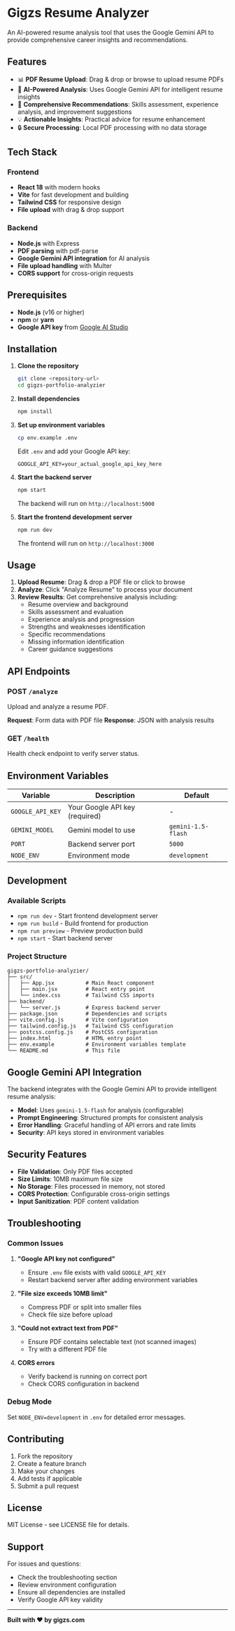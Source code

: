 # Gigzs Resume Analyzer

An AI-powered resume analysis tool that uses the Google Gemini API to provide comprehensive career insights and recommendations.

## Features

- 📊 **PDF Resume Upload**: Drag & drop or browse to upload resume PDFs
- 🤖 **AI-Powered Analysis**: Uses Google Gemini API for intelligent resume insights
- 🎯 **Comprehensive Recommendations**: Skills assessment, experience analysis, and improvement suggestions
- 💡 **Actionable Insights**: Practical advice for resume enhancement
- 🔒 **Secure Processing**: Local PDF processing with no data storage

## Tech Stack

### Frontend
- **React 18** with modern hooks
- **Vite** for fast development and building
- **Tailwind CSS** for responsive design
- **File upload** with drag & drop support

### Backend
- **Node.js** with Express
- **PDF parsing** with pdf-parse
- **Google Gemini API integration** for AI analysis
- **File upload handling** with Multer
- **CORS support** for cross-origin requests

## Prerequisites

- **Node.js** (v16 or higher)
- **npm** or **yarn**
- **Google API key** from [Google AI Studio](https://makersuite.google.com/app/apikey)

## Installation

1. **Clone the repository**
   ```bash
   git clone <repository-url>
   cd gigzs-portfolio-analyzier
   ```

2. **Install dependencies**
   ```bash
   npm install
   ```

3. **Set up environment variables**
   ```bash
   cp env.example .env
   ```
   
   Edit `.env` and add your Google API key:
   ```env
   GOOGLE_API_KEY=your_actual_google_api_key_here
   ```

4. **Start the backend server**
   ```bash
   npm start
   ```
   
   The backend will run on `http://localhost:5000`

5. **Start the frontend development server**
   ```bash
   npm run dev
   ```
   
   The frontend will run on `http://localhost:3000`

## Usage

1. **Upload Resume**: Drag & drop a PDF file or click to browse
2. **Analyze**: Click "Analyze Resume" to process your document
3. **Review Results**: Get comprehensive analysis including:
   - Resume overview and background
   - Skills assessment and evaluation
   - Experience analysis and progression
   - Strengths and weaknesses identification
   - Specific recommendations
   - Missing information identification
   - Career guidance suggestions

## API Endpoints

### POST `/analyze`
Upload and analyze a resume PDF.

**Request**: Form data with PDF file
**Response**: JSON with analysis results

### GET `/health`
Health check endpoint to verify server status.

## Environment Variables

| Variable | Description | Default |
|----------|-------------|---------|
| `GOOGLE_API_KEY` | Your Google API key (required) | - |
| `GEMINI_MODEL` | Gemini model to use | `gemini-1.5-flash` |
| `PORT` | Backend server port | `5000` |
| `NODE_ENV` | Environment mode | `development` |

## Development

### Available Scripts

- `npm run dev` - Start frontend development server
- `npm run build` - Build frontend for production
- `npm run preview` - Preview production build
- `npm start` - Start backend server

### Project Structure

```
gigzs-portfolio-analyzier/
├── src/
│   ├── App.jsx          # Main React component
│   ├── main.jsx         # React entry point
│   └── index.css        # Tailwind CSS imports
├── backend/
│   └── server.js        # Express backend server
├── package.json         # Dependencies and scripts
├── vite.config.js       # Vite configuration
├── tailwind.config.js   # Tailwind CSS configuration
├── postcss.config.js    # PostCSS configuration
├── index.html           # HTML entry point
├── env.example          # Environment variables template
└── README.md            # This file
```

## Google Gemini API Integration

The backend integrates with the Google Gemini API to provide intelligent resume analysis:

- **Model**: Uses `gemini-1.5-flash` for analysis (configurable)
- **Prompt Engineering**: Structured prompts for consistent analysis
- **Error Handling**: Graceful handling of API errors and rate limits
- **Security**: API keys stored in environment variables

## Security Features

- **File Validation**: Only PDF files accepted
- **Size Limits**: 10MB maximum file size
- **No Storage**: Files processed in memory, not stored
- **CORS Protection**: Configurable cross-origin settings
- **Input Sanitization**: PDF content validation

## Troubleshooting

### Common Issues

1. **"Google API key not configured"**
   - Ensure `.env` file exists with valid `GOOGLE_API_KEY`
   - Restart backend server after adding environment variables

2. **"File size exceeds 10MB limit"**
   - Compress PDF or split into smaller files
   - Check file size before upload

3. **"Could not extract text from PDF"**
   - Ensure PDF contains selectable text (not scanned images)
   - Try with a different PDF file

4. **CORS errors**
   - Verify backend is running on correct port
   - Check CORS configuration in backend

### Debug Mode

Set `NODE_ENV=development` in `.env` for detailed error messages.

## Contributing

1. Fork the repository
2. Create a feature branch
3. Make your changes
4. Add tests if applicable
5. Submit a pull request

## License

MIT License - see LICENSE file for details.

## Support

For issues and questions:
- Check the troubleshooting section
- Review environment configuration
- Ensure all dependencies are installed
- Verify Google API key validity

---

**Built with ❤️ by gigzs.com**
